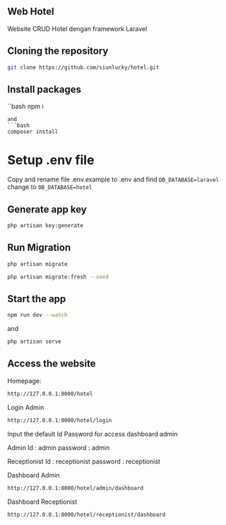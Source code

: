## Web Hotel 

Website CRUD Hotel dengan framework Laravel

## Cloning the repository

```bash
git clone https://github.com/siunlucky/hotel.git
```
## Install packages

``bash
npm i
```
and
```bash
composer install
```

# Setup .env file

Copy and rename file .env.example to .env and find ``DB_DATABASE=laravel`` change to ``DB_DATABASE=hotel``

## Generate app key

```bash
php artisan key:generate
```

## Run Migration

```bash
php artisan migrate
```

```bash
php artisan migrate:fresh --seed
```

## Start the app

```bash
npm run dev --watch
```
and
```bash
php artisan serve
```

## Access the website

Homepage:
```bash
http://127.0.0.1:8000/hotel
```

Login Admin
```bash
http://127.0.0.1:8000/hotel/login
```

Input the default Id Password for access dashboard admin

Admin </b>
Id : admin
password : admin

Receptionist </b>
Id : receptionist
password : receptionist


Dashboard Admin
```bash
http://127.0.0.1:8000/hotel/admin/dashboard
```

Dashboard Receptionist
```bash
http://127.0.0.1:8000/hotel/receptionist/dashboard
```

